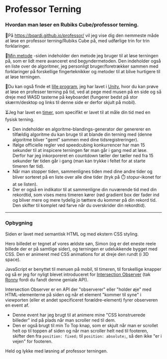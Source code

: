 # Professor Terning

### Hvordan man løser en Rubiks Cube/professor terning.
:scroll:På https://bqardi.github.io/professor/ vil jeg vise dig den nemmeste måde at løse en professor terning/Rubiks Cube på, med udførlige trin for trin forklaringer.

:1st_place_medal:[Min metode](https://bqardi.github.io/professor/my-method.html) -siden indeholder den metode jeg bruger til at løse terningen på, som er lidt mere avanceret end begyndermetoden. Den indeholder også en liste over de algoritmer, jeg personligt bruger/foretrækker sammen med forklaringer på forskellige fingerteknikker og metoder til at blive hurtigere til at løse terningen.

:jigsaw:Du kan også finde et [lille program](https://bqardi.github.io/professor/online-cube.html), jeg har lavet i [Unity](https://unity.com/), hvor du kan prøve at løse en professer terning på tid, ved at pege med musen på en side og så dreje med WASD tasterne på keyboardet (fungerer bedst på stor skærm/desktop og links til denne side er derfor skjult på mobil).

:hourglass_flowing_sand:Jeg har lavet en [timer](https://bqardi.github.io/professor/timer.html), som specifikt er lavet til at måle din tid med en fysisk terning.
* Den indeholder en algoritme-blandings-generator der genererer en tilfældig algoritme du kan bruge til at blande din terning med (denne algoritme bliver "gemt" sammen med dine tidsregistreringer).
* Ifølge officielle regler ved speedcubing konkurrencer har man 15 sekunder til at inspicere terningen før man går i gang med at løse. Derfor har jeg inkorporeret en countdown tæller der tæller ned fra 15 sekunder før tiden går i gang (man kan trykke i feltet for at starte timeren før tid).
* Når man stopper tiden, sammenlignes tiden med dine andre tider og bliver sorteret på en liste over alle dine tider (tryk på :stopwatch: stopur-ikonet for at se listen).
* Der er også en indikator til at sammenligne din nuværende tid med din rekordtid, som vises mens timeren kører (rød gradient box der fader ind og bliver mere og mere tydelig jo tættere du kommer på din rekord tid. Den skifter til komplet rød farve når du overskrider din rekordtid).
---
### Opbygning
Siden er lavet med semantisk HTML og med ekstern CSS styling.

Hero billedet er tegnet af vores ældste søn, Simon (og er det eneste reele billede der er på samtlige sider), og terningen er udelukkende bygget med CSS. Den er animeret med CSS animations for at dreje den rundt (i 3D space).

JavaScript er benyttet til menuen på mobil, til timeren, til forskellige knapper og så er jeg for nyligt blevet introduceret for [Intersection Observer](https://developer.mozilla.org/en-US/docs/Web/API/Intersection_Observer_API) (tak [Ronny](https://github.com/ronfrontweb) fordi du fandt denne geniale API).

Intersection Observer er en API der "observerer" eller "holder øje" med HTML-elementerne på siden og når et element "kommer til syne" i viewporten (eller et andet specificeret forældre-element) fyrer observeren en event af.
* Denne event har jeg brugt til at animere mine "CSS konstruerede billeder" ind på plads når man scroller ned til dem.
* Den er også brugt til min To Top knap, som er skjult når man er scrollet helt op til toppen af siden og når man scroller helt ned til footeren, skifter den fra `position: fixed;` til `position: absolute;`, så den ikke "er i vejen" for footeren.

Held og lykke med løsning af professor terningen.
